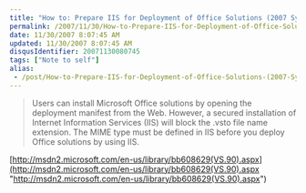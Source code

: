 ```yaml
---
title: "How to: Prepare IIS for Deployment of Office Solutions (2007 System)"
permalink: /2007/11/30/How-to-Prepare-IIS-for-Deployment-of-Office-Solutions-(2007-System)/
date: 11/30/2007 8:07:45 AM
updated: 11/30/2007 8:07:45 AM
disqusIdentifier: 20071130080745
tags: ["Note to self"]
alias:
 - /post/How-to-Prepare-IIS-for-Deployment-of-Office-Solutions-(2007-System).aspx/index.html
---
```

> Users can install Microsoft Office solutions by opening the deployment manifest from the Web. However, a secured installation of Internet Information Services (IIS) will block the .vsto file name extension. The MIME type must be defined in IIS before you deploy Office solutions by using IIS.

[http://msdn2.microsoft.com/en-us/library/bb608629(VS.90).aspx](http://msdn2.microsoft.com/en-us/library/bb608629(VS.90).aspx "http://msdn2.microsoft.com/en-us/library/bb608629(VS.90).aspx")
